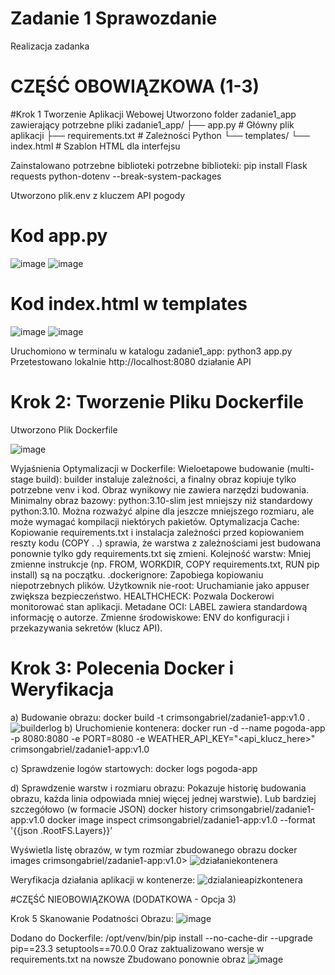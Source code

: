 
# Zadanie 1 Sprawozdanie
 Realizacja zadanka

# CZĘŚĆ OBOWIĄZKOWA (1-3)
#Krok 1 Tworzenie Aplikacji Webowej
Utworzono folder zadanie1_app zawierający potrzebne pliki
zadanie1_app/
├── app.py            # Główny plik aplikacji
├── requirements.txt  # Zależności Python
└── templates/
    └── index.html    # Szablon HTML dla interfejsu
    
Zainstalowano potrzebne biblioteki potrzebne biblioteki: pip install Flask requests python-dotenv --break-system-packages


Utworzono plik.env z kluczem API pogody

# Kod app.py

![image](https://github.com/user-attachments/assets/d67eadea-bcb5-48cc-8400-7b8626b05033)
![image](https://github.com/user-attachments/assets/0cfc7ac0-5e25-4db5-a037-66fecf9b2c5d)


# Kod index.html w templates

![image](https://github.com/user-attachments/assets/0ccae35e-b851-490d-b0fc-a8b420a752f9)
![image](https://github.com/user-attachments/assets/774ff587-77b3-44b2-b967-91b9103b49dd)


Uruchomiono w terminalu w katalogu zadanie1_app: python3 app.py
Przetestowano lokalnie http://localhost:8080 działanie API

# Krok 2: Tworzenie Pliku Dockerfile
Utworzono Plik Dockerfile

![image](https://github.com/user-attachments/assets/ba053b30-bcab-451b-a8ad-dda6c1285151)


Wyjaśnienia Optymalizacji w Dockerfile:
Wieloetapowe budowanie (multi-stage build): builder instaluje zależności, a finalny obraz kopiuje tylko potrzebne venv i kod. Obraz wynikowy nie zawiera narzędzi budowania.
Minimalny obraz bazowy: python:3.10-slim jest mniejszy niż standardowy python:3.10. Można rozważyć alpine dla jeszcze mniejszego rozmiaru, ale może wymagać kompilacji niektórych pakietów.
Optymalizacja Cache: Kopiowanie requirements.txt i instalacja zależności przed kopiowaniem reszty kodu (COPY . .) sprawia, że warstwa z zależnościami jest budowana ponownie tylko gdy requirements.txt się zmieni.
Kolejność warstw: Mniej zmienne instrukcje (np. FROM, WORKDIR, COPY requirements.txt, RUN pip install) są na początku.
.dockerignore: Zapobiega kopiowaniu niepotrzebnych plików.
Użytkownik nie-root: Uruchamianie jako appuser zwiększa bezpieczeństwo.
HEALTHCHECK: Pozwala Dockerowi monitorować stan aplikacji.
Metadane OCI: LABEL zawiera standardową informację o autorze.
Zmienne środowiskowe: ENV do konfiguracji i przekazywania sekretów (klucz API).

# Krok 3: Polecenia Docker i Weryfikacja

a) Budowanie obrazu:
docker build -t crimsongabriel/zadanie1-app:v1.0 .
![builderlog](https://github.com/user-attachments/assets/39400b98-c9de-40dc-a2e6-50ff4ea85f7b)
b) Uruchomienie kontenera:
docker run -d --name pogoda-app -p 8080:8080 -e PORT=8080 -e WEATHER_API_KEY="<api_klucz_here>" crimsongabriel/zadanie1-app:v1.0

c) Sprawdzenie logów startowych:
docker logs pogoda-app

d) Sprawdzenie warstw i rozmiaru obrazu:
Pokazuje historię budowania obrazu, każda linia odpowiada mniej więcej jednej warstwie). Lub bardziej szczegółowo (w formacie JSON)
docker history crimsongabriel/zadanie1-app:v1.0
docker image inspect crimsongabriel/zadanie1-app:v1.0 --format '{{json .RootFS.Layers}}'

Wyświetla listę obrazów, w tym rozmiar zbudowanego obrazu
docker images crimsongabriel/zadanie1-app:v1.0>
![działaniekontenera](https://github.com/user-attachments/assets/8b118faf-4721-4140-aed2-aeaa34f7b204)


Weryfikacja działania aplikacji w kontenerze:
![dzialanieapizkontenera](https://github.com/user-attachments/assets/896c77b1-f2cb-4624-809f-be8a52deb847)

#CZĘŚĆ NIEOBOWIĄZKOWA (DODATKOWA - Opcja 3)

Krok 5  Skanowanie Podatności Obrazu:
![image](https://github.com/user-attachments/assets/cd5b5092-bb2b-40e4-b96b-ba59dc9e7fc4)

Dodano do Dockerfile:
/opt/venv/bin/pip install --no-cache-dir --upgrade pip==23.3 setuptools==70.0.0
Oraz zaktualizowano wersje w requirements.txt na nowsze
Zbudowano ponownie obraz
![image](https://github.com/user-attachments/assets/3a6cd666-5818-4bd2-b30b-7899960fe83a)
